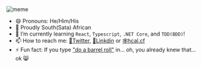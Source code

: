 ![meme](https://bit.ly/funky_sauce)
* 😄 Pronouns: He/Him/His
* 🎉 Proudly South(Sata) African
* 🌱 I’m currently learning `React`, `Typescript`, `.NET Core`, and `TDD(BDD)`!
* 📫 How to reach me: [🐤Twitter](https://bit.ly/cdf_gh_tw),  [📘Linkdin](https://bit.ly/cdf_gh_ln) or [🕸hcal.cf](https://bit.ly/cdf_gh_web)
* ⚡ Fun fact: If you type ["do a barrel roll"](https://bit.ly/cdf_gh_dabr) in... oh, you already knew that... ok 😸

<!--
**howzitcal/howzitcal** is a ✨ _special_ ✨ repository because its `README.md` (this file) appears on your GitHub profile.

Here are some ideas to get you started:

- 🔭 I’m currently working on ...
- 🌱 I’m currently learning ...
- 👯 I’m looking to collaborate on ...
- 🤔 I’m looking for help with ...
- 💬 Ask me about ...
- 📫 How to reach me: ...
- 😄 Pronouns: ...
- ⚡ Fun fact: ...
-->
